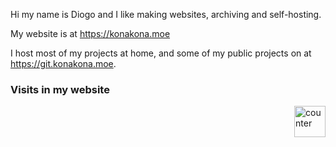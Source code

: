 Hi my name is Diogo and I like making websites, archiving and self-hosting.

My website is at <https://konakona.moe>

I host most of my projects at home, and some of my public projects on at <https://git.konakona.moe>.

### Visits in my website

<img title="Visitor counter!" style="float:right" height="50" width="auto" src="https://konakona.moe/flagcounter/counter?digits=9&amp;theme=asoul" alt="counter">
